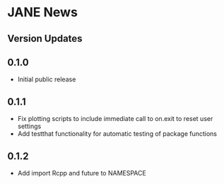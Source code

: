 
# JANE News

## Version Updates

## 0.1.0
* Initial public release

## 0.1.1
* Fix plotting scripts to include immediate call to on.exit to reset user settings
* Add testthat functionality for automatic testing of package functions

## 0.1.2
* Add import Rcpp and future to NAMESPACE